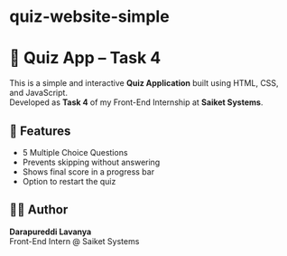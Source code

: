 # quiz-website-simple
# 🎯 Quiz App – Task 4

This is a simple and interactive **Quiz Application** built using HTML, CSS, and JavaScript.  
Developed as **Task 4** of my Front-End Internship at **Saiket Systems**.

## 🚀 Features
- 5 Multiple Choice Questions
- Prevents skipping without answering
- Shows final score in a progress bar
- Option to restart the quiz

## 🧑‍💻 Author
**Darapureddi Lavanya**  
Front-End Intern @ Saiket Systems  

